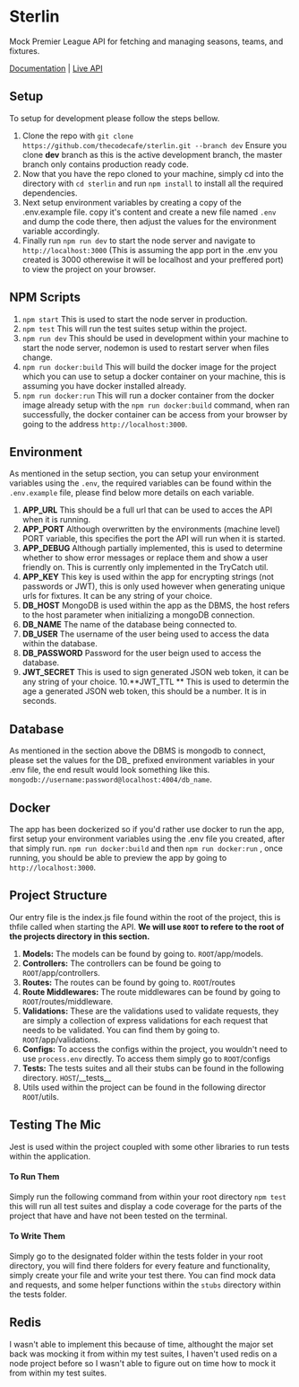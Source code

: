 # Sterlin
Mock Premier League API for fetching and managing seasons, teams, and fixtures.

[Documentation](https://documenter.getpostman.com/view/8137561/SVSHtVvn) | [Live API](https://strlin.herokuapp.com/)

## Setup
To setup for development please follow the steps bellow.

1. Clone the repo with `git clone https://github.com/thecodecafe/sterlin.git --branch dev` Ensure you clone **dev** branch as this is the active development branch, the master branch only contains production ready code.
2. Now that you have the repo cloned to your machine, simply cd into the directory with `cd sterlin` and run `npm install` to install all the required dependencies.
3. Next setup environment variables by creating a copy of the .env.example file. copy it's content and create a new file named `.env` and dump the code there, then adjust the values for the environment variable accordingly.
4. Finally run `npm run dev` to start the node server and navigate to `http://localhost:3000` (This is assuming the app port in the .env you created is 3000 otherewise it will be localhost and your preffered port) to view the project on your browser.

## NPM Scripts
1. `npm start` This is used to start the node server in production.
2. `npm test` This will run the test suites setup within the project.
3. `npm run dev` This should be used in development within your machine to start the node server, nodemon is used to restart server when files change.
4. `npm run docker:build` This will build the docker image for the project which you can use to setup a docker container on your machine, this is assuming you have docker installed already.
5. `npm run docker:run` This will run a docker container from the docker image already setup with the `npm run docker:build` command, when ran successfully, the docker container can be access from your browser by going to the address `http://localhost:3000`.

## Environment
As mentioned in the setup section, you can setup your environment variables using the `.env`, the required variables can be found within the `.env.example` file, please find below more details on each variable.

 1. **APP_URL** This should be a full url that can be used to acces the API when it is running.
 2. **APP_PORT** Although overwritten by the environments (machine level) PORT variable, this specifies the port the API will run when it is started.
 3. **APP_DEBUG** Although partially implemented, this is used to determine whether to show error messages or replace them and show a user friendly on. This is currently only implemented in the TryCatch util.
 4. **APP_KEY** This key is used within the app for encrypting strings (not passwords or JWT), this is only used however when generating unique urls for fixtures. It can be any string of your choice.
 5. **DB_HOST** MongoDB is used within the app as the DBMS, the host refers to the host parameter when initializing a mongoDB connection.
 6. **DB_NAME** The name of the database being connected to.
 7. **DB_USER** The username of the user being used to access the data within the database.
 8. **DB_PASSWORD** Password for the user beign used to access the database.
 9. **JWT_SECRET** This is used to sign generated JSON web token, it can be any string of your choice.
 10.**JWT_TTL ** This is used to determin the age a generated JSON web token, this should be a number. It is in seconds.

## Database
As mentioned in the section above the DBMS is mongodb to connect, please set the values for the DB_ prefixed environment variables in your .env file, the end result would look something like this. `mongodb://username:password@localhost:4004/db_name`.

## Docker
The app has been dockerized so if you'd rather use docker to run the app, first setup your environment variables using the .env file you created, after that simply run. `npm run docker:build` and then `npm run docker:run` , once running, you should be able to preview the app by going to `http://localhost:3000`.

## Project Structure
Our entry file is the index.js file found within the root of the project, this is thfile called when starting the API.
**We will use `ROOT` to refere to the root of the projects directory in this section.**
1. **Models:** The models can be found by going to. `ROOT`/app/models.
2. **Controllers:** The controllers can be found be going to `ROOT`/app/controllers.
3. **Routes:**  The routes can be found by going to. `ROOT`/routes
4. **Route Middlewares:** The route middlewares can be found by going to `ROOT`/routes/middleware.
5. **Validations:** These are the validations used to validate requests, they are simply a collection of express validations for each request that needs to be validated. You can find them by going to. `ROOT`/app/validations.
6. **Configs:** To access the configs within the project, you wouldn't need to use `process.env` directly. To access them simply go to `ROOT`/configs
7. **Tests:** The tests suites and all their stubs can be found in the following directory. `HOST`/\_\_tests__
8. Utils used within the project can be found in the following director `ROOT`/utils.

## Testing The Mic
Jest is used within the project coupled with some other libraries to run tests within the application.
#### To Run Them
Simply run the following command from within your root directory `npm test` this will run all test suites and display a code coverage for the parts of the project that have and have not been tested on the terminal.
#### To Write Them
Simply go to the designated folder within the tests folder in your root directory, you will find there folders for every feature and functionality, simply create your file and write your test there. You can find mock data and requests, and some helper functions within the `stubs` directory within the tests folder.

## Redis
I wasn't able to implement this because of time, althought the major set back was mocking it from within my test suites, I haven't used redis on a node project before so I wasn't able to figure out on time how to mock it from within my test suites.